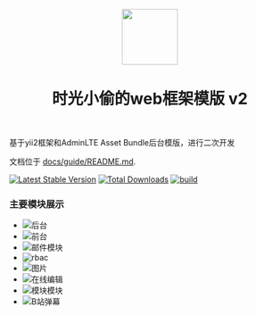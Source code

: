 <p align="center">
    <a href="https://github.com/yiisoft" target="_blank">
        <img src="https://avatars0.githubusercontent.com/u/993323" height="100px">
    </a>
    <h1 align="center">时光小偷的web框架模版 v2</h1>
    <br>
</p>

基于yii2框架和AdminLTE Asset Bundle后台模版，进行二次开发

文档位于 [docs/guide/README.md](docs/guide/README.md).

[![Latest Stable Version](https://img.shields.io/packagist/v/yiisoft/yii2-app-advanced.svg)](https://packagist.org/packages/yiisoft/yii2-app-advanced)
[![Total Downloads](https://img.shields.io/packagist/dt/yiisoft/yii2-app-advanced.svg)](https://packagist.org/packages/yiisoft/yii2-app-advanced)
[![build](https://github.com/yiisoft/yii2-app-advanced/workflows/build/badge.svg)](https://github.com/yiisoft/yii2-app-advanced/actions?query=workflow%3Abuild)

 ### 主要模块展示
 - ![后台](https://www.shiguangxiaotou.com/wp-content/uploads/2022/05/1.png)
 - ![前台](https://www.shiguangxiaotou.com/wp-content/uploads/2022/05/10.png)
 - ![邮件模块](https://www.shiguangxiaotou.com/wp-content/uploads/2022/05/6.png)
 - ![rbac](https://www.shiguangxiaotou.com/wp-content/uploads/2022/05/5.png)
 - ![图片]( https://www.shiguangxiaotou.com/6/)
 - ![在线编辑]( https://www.shiguangxiaotou.com/7/)
 - ![模块模块](https://www.shiguangxiaotou.com/8/)
 - ![B站弹幕](https://www.shiguangxiaotou.com/9/)


